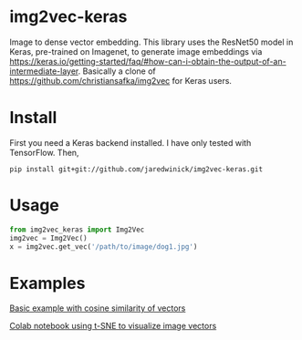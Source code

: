 # img2vec-keras
Image to dense vector embedding. This library uses the ResNet50 model in Keras, pre-trained on Imagenet, to generate image embeddings via https://keras.io/getting-started/faq/#how-can-i-obtain-the-output-of-an-intermediate-layer. Basically a clone of https://github.com/christiansafka/img2vec for Keras users. 

# Install
First you need a Keras backend installed. I have only tested with TensorFlow. Then,

```pip install git+git://github.com/jaredwinick/img2vec-keras.git```

# Usage
```python
from img2vec_keras import Img2Vec
img2vec = Img2Vec()
x = img2vec.get_vec('/path/to/image/dog1.jpg')
```

# Examples

[Basic example with cosine similarity of vectors](https://github.com/jaredwinick/img2vec-keras/blob/master/examples/similarity.py)

[Colab notebook using t-SNE to visualize image vectors](https://colab.research.google.com/drive/14OvmH6KvoQJ41jb6QRL3FgwI61vq-UAJ)
